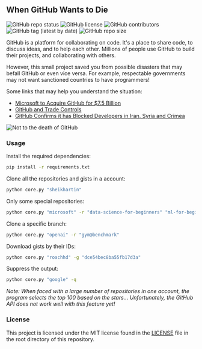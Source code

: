 ## When GitHub Wants to Die

![GitHub repo status](https://img.shields.io/badge/status-archived-yellowgreen?style=flat)
![GitHub license](https://img.shields.io/github/license/sheikhartin/when-github-wants-to-die)
![GitHub contributors](https://img.shields.io/github/contributors/sheikhartin/when-github-wants-to-die)
![GitHub tag (latest by date)](https://img.shields.io/github/v/tag/sheikhartin/when-github-wants-to-die)
![GitHub repo size](https://img.shields.io/github/repo-size/sheikhartin/when-github-wants-to-die)

GitHub is a platform for collaborating on code. It's a place to share code, to discuss ideas, and to help each other. Millions of people use GitHub to build their projects, and collaborating with others.

However, this small project saved you from possible disasters that may befall GitHub or even vice versa. For example, respectable governments may not want sanctioned countries to have programmers!

Some links that may help you understand the situation:

- [Microsoft to Acquire GitHub for $7.5 Billion](https://news.microsoft.com/2018/06/04/microsoft-to-acquire-github-for-7-5-billion/)
- [GitHub and Trade Controls](https://docs.github.com/en/site-policy/other-site-policies/github-and-trade-controls)
- [GitHub Confirms it has Blocked Developers in Iran, Syria and Crimea](https://techcrunch.com/2019/07/29/github-ban-sanctioned-countries/)
<!-- - [GitHub vs GitLab vs Bitbucket](https://jelvix.com/blog/bitbucket-vs-github-vs-gitlab) -->

![Not to the death of GitHub](https://media.giphy.com/media/59bo7PVAiXHV59QCFG/giphy.gif)

### Usage

Install the required dependencies:

```bash
pip install -r requirements.txt
```

Clone all the repositories and gists in a account:

```bash
python core.py "sheikhartin"
```

<!-- <i>Note: The script puts the repositories and gists in the current directory.</i> -->

Only some special repositories:

```bash
python core.py "microsoft" -r "data-science-for-beginners" "ml-for-beginners"
```

Clone a specific branch:

```bash
python core.py "openai" -r "gym@benchmark"
```

Download gists by their IDs:

```bash
python core.py "roachhd" -g "dce54bec8ba55fb17d3a"
```

Suppress the output:

```bash
python core.py "google" -q
```

<i>Note: When faced with a large number of repositories in one account, the program selects the top 100 based on the stars... Unfortunately, the GitHub API does not work well with this feature yet!</i>

### License

This project is licensed under the MIT license found in the [LICENSE](LICENSE) file in the root directory of this repository.
